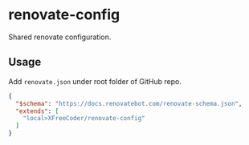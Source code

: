 # renovate-config

Shared renovate configuration.

## Usage

Add `renovate.json` under root folder of GitHub repo.

```json
{
  "$schema": "https://docs.renovatebot.com/renovate-schema.json",
  "extends": [
    "local>XFreeCoder/renovate-config"
  ]
}
```
